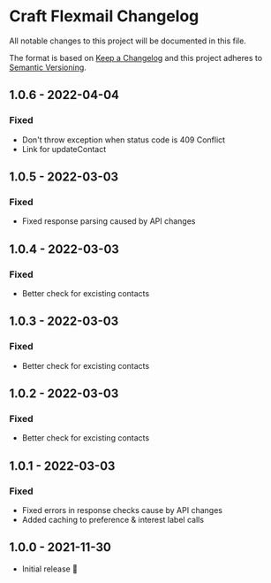 # Craft Flexmail Changelog

All notable changes to this project will be documented in this file.

The format is based on [Keep a Changelog](http://keepachangelog.com/) and this project adheres to [Semantic Versioning](http://semver.org/).

## 1.0.6 - 2022-04-04
### Fixed
- Don't throw exception when status code is 409 Conflict
- Link for updateContact


## 1.0.5 - 2022-03-03
### Fixed
- Fixed response parsing caused by API changes


## 1.0.4 - 2022-03-03
### Fixed
- Better check for excisting contacts


## 1.0.3 - 2022-03-03
### Fixed
- Better check for excisting contacts


## 1.0.2 - 2022-03-03
### Fixed
- Better check for excisting contacts



## 1.0.1 - 2022-03-03
### Fixed
- Fixed errors in response checks cause by API changes
- Added caching to  preference & interest label calls

## 1.0.0 - 2021-11-30

- Initial release 🎉

